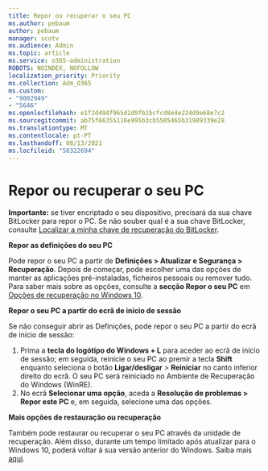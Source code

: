 ```yaml
---
title: Repor ou recuperar o seu PC
ms.author: pebaum
author: pebaum
manager: scotv
ms.audience: Admin
ms.topic: article
ms.service: o365-administration
ROBOTS: NOINDEX, NOFOLLOW
localization_priority: Priority
ms.collection: Adm_O365
ms.custom:
- "9002949"
- "5646"
ms.openlocfilehash: e1f2d494f965d2d9fb1bcfcd8e4e224d9e68e7c2
ms.sourcegitcommit: ab75f66355116e995b3cb5505465b31989339e28
ms.translationtype: MT
ms.contentlocale: pt-PT
ms.lasthandoff: 08/13/2021
ms.locfileid: "58322694"
---
```

# <a name="reset-or-recover-your-pc"></a>Repor ou recuperar o seu PC

**Importante:** se tiver encriptado o seu dispositivo, precisará da sua chave BitLocker para repor o PC. Se não souber qual é a sua chave BitLocker, consulte [Localizar a minha chave de recuperação do BitLocker](https://support.microsoft.com/help/4026181/windows-10-find-my-bitlocker-recovery-key).

**Repor as definições do seu PC**

Pode repor o seu PC a partir de **Definições > Atualizar e Segurança > Recuperação**. Depois de começar, pode escolher uma das opções de manter as aplicações pré-instaladas, ficheiros pessoais ou remover tudo. Para saber mais sobre as opções, consulte a **secção Repor o seu PC** em [Opções de recuperação no Windows 10](https://support.microsoft.com/help/12415/windows-10-recovery-options).

**Repor o seu PC a partir do ecrã de início de sessão**

Se não conseguir abrir as Definições, pode repor o seu PC a partir do ecrã de início de sessão:

1. Prima a **tecla do logótipo do Windows + L** para aceder ao ecrã de início de sessão; em seguida, reinicie o seu PC ao premir a tecla **Shift** enquanto seleciona o botão **Ligar/desligar** > **Reiniciar** no canto inferior direito do ecrã. O seu PC será reiniciado no Ambiente de Recuperação do Windows (WinRE).
2. No ecrã **Selecionar uma opção**, aceda a **Resolução de problemas > Repor este PC** e, em seguida, selecione uma das opções.

**Mais opções de restauração ou recuperação**

Também pode restaurar ou recuperar o seu PC através da unidade de recuperação. Além disso, durante um tempo limitado após atualizar para o Windows 10, poderá voltar à sua versão anterior do Windows. Saiba mais [aqui](https://support.microsoft.com/help/12415/windows-10-recovery-options).
